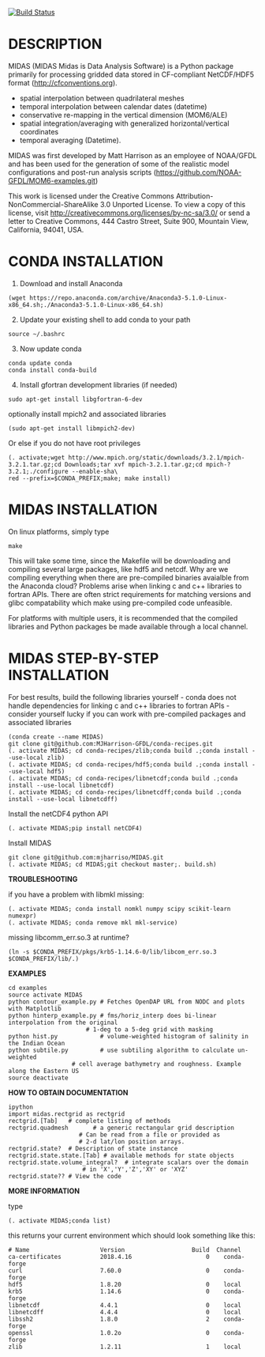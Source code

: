 [![Build Status](https://travis-ci.org/mjharriso/MIDAS.svg?branch=master)](https://travis-ci.org/mjharriso/MIDAS)

# DESCRIPTION

 MIDAS (MIDAS Midas is Data Analysis Software)
 is a Python package primarily for processing
 gridded data stored in CF-compliant NetCDF/HDF5 format
 (http://cfconventions.org).

 * spatial interpolation between quadrilateral meshes
 * temporal interpolation between calendar dates (datetime)
 * conservative re-mapping in the vertical dimension (MOM6/ALE)
 * spatial integration/averaging with generalized horizontal/vertical coordinates
 * temporal averaging (Datetime).

 MIDAS was first developed by Matt Harrison as an employee of NOAA/GFDL
 and has been used for the generation of some of the realistic model configurations
 and post-run analysis scripts (https://github.com/NOAA-GFDL/MOM6-examples.git)


 This work is licensed under the Creative Commons
 Attribution-NonCommercial-ShareAlike 3.0 Unported License.
 To view a copy of this license, visit
 http://creativecommons.org/licenses/by-nc-sa/3.0/
 or send a letter to Creative Commons, 444 Castro Street,
 Suite 900, Mountain View, California, 94041, USA.

# CONDA INSTALLATION

1. Download and install Anaconda

```
(wget https://repo.anaconda.com/archive/Anaconda3-5.1.0-Linux-x86_64.sh;./Anaconda3-5.1.0-Linux-x86_64.sh)
```

2. Update your existing shell to add conda to your path

```
source ~/.bashrc
```

3. Now update conda

```
conda update conda
conda install conda-build
```

4. Install gfortran development libraries (if needed)

```
sudo apt-get install libgfortran-6-dev
```

optionally install mpich2 and associated libraries

```
(sudo apt-get install libmpich2-dev)
```

Or else if you do not have root privileges

```
(. activate;wget http://www.mpich.org/static/downloads/3.2.1/mpich-3.2.1.tar.gz;cd Downloads;tar xvf mpich-3.2.1.tar.gz;cd mpich-?3.2.1;./configure --enable-sha\
red --prefix=$CONDA_PREFIX;make; make install)
```


# MIDAS INSTALLATION

On linux platforms, simply type

```
make
```

This will take some time, since the Makefile will be downloading and compiling several large packages, like hdf5 and netcdf. Why are we compiling everything when there are pre-compiled binaries avaialble from the Anaconda cloud? Problems arise when linking c and c++ libraries to fortran APIs. There are often strict requirements for matching versions and glibc compatability which make using pre-compiled code unfeasible.

For platforms with multiple users, it is recommended that the compiled libraries and Python packages be made available through a local channel.

# MIDAS STEP-BY-STEP INSTALLATION

For best results, build the following libraries yourself - conda does not handle dependencies for linking c and c++ libraries to fortran APIs - consider yourself lucky if you can work with pre-compiled packages and associated libraries

```
(conda create --name MIDAS)
git clone git@github.com:MJHarrison-GFDL/conda-recipes.git
(. activate MIDAS; cd conda-recipes/zlib;conda build .;conda install --use-local zlib)
(. activate MIDAS; cd conda-recipes/hdf5;conda build .;conda install --use-local hdf5)
(. activate MIDAS; cd conda-recipes/libnetcdf;conda build .;conda install --use-local libnetcdf)
(. activate MIDAS; cd conda-recipes/libnetcdff;conda build .;conda install --use-local libnetcdff)
```

Install the netCDF4 python API

```
(. activate MIDAS;pip install netCDF4)
```

Install MIDAS

```
git clone git@github.com:mjharriso/MIDAS.git
(. activate MIDAS; cd MIDAS;git checkout master;. build.sh)
```

**TROUBLESHOOTING**

if you have a problem with libmkl missing:

```
(. activate MIDAS; conda install nomkl numpy scipy scikit-learn numexpr)
(. activate MIDAS; conda remove mkl mkl-service)
```

missing libcomm_err.so.3 at runtime?

```
(ln -s $CONDA_PREFIX/pkgs/krb5-1.14.6-0/lib/libcom_err.so.3 $CONDA_PREFIX/lib/.)
```


**EXAMPLES**

```
cd examples
source activate MIDAS
python contour_example.py # Fetches OpenDAP URL from NODC and plots with Matplotlib
python hinterp_example.py # fms/horiz_interp does bi-linear interpolation from the original
                 	  # 1-deg to a 5-deg grid with masking
python hist.py            # volume-weighted histogram of salinity in the Indian Ocean
python subtile.py         # use subtiling algorithm to calculate un-weighted
 	       		  # cell average bathymetry and roughness. Example along the Eastern US
source deactivate
```

**HOW TO OBTAIN DOCUMENTATION**

```
ipython
import midas.rectgrid as rectgrid
rectgrid.[Tab]   # complete listing of methods
rectgrid.quadmesh       # a generic rectangular grid description
				    # Can be read from a file or provided as
				    # 2-d lat/lon position arrays.
rectgrid.state?  # Description of state instance
rectgrid.state.state.[Tab] # available methods for state objects
rectgrid.state.volume_integral?  # integrate scalars over the domain
				     # in 'X','Y','Z','XY' or 'XYZ'
rectgrid.state?? # View the code
```

**MORE INFORMATION**

type

```
(. activate MIDAS;conda list)
```

this returns your current environment which should look something like this:

```
# Name                    Version                   Build  Channel
ca-certificates           2018.4.16                     0    conda-forge
curl                      7.60.0                        0    conda-forge
hdf5                      1.8.20                        0    local
krb5                      1.14.6                        0    conda-forge
libnetcdf                 4.4.1                         0    local
libnetcdff                4.4.4                         0    local
libssh2                   1.8.0                         2    conda-forge
openssl                   1.0.2o                        0    conda-forge
zlib                      1.2.11                        1    local

```